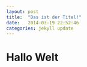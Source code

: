 ```yaml
---
layout: post
title:  "Das ist der Titel!"
date:   2014-03-19 22:52:46
categories: jekyll update
---
```



# Hallo Welt


